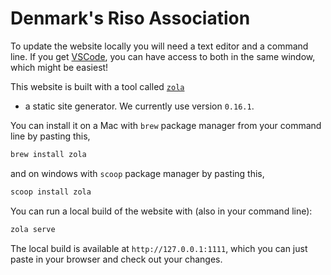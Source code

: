 # Denmark's Riso Association

To update the website locally you will need a text editor and a command line. If you get [VSCode](https://code.visualstudio.com/), you can have access to both in the same window, which might be easiest!

This website is built with a tool called [`zola`](https://www.getzola.org/)
- a static site generator. We currently use version `0.16.1`.

You can install it on a Mac with `brew` package manager from your command line by pasting this,

```bash
brew install zola
```

and on windows with `scoop` package manager by pasting this,

```powershell
scoop install zola
```

You can run a local build of the website with (also in your command line):

```bash
zola serve
```

The local build is available at `http://127.0.0.1:1111`, which you can just paste in your browser and check out your changes.
